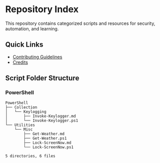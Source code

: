 # Repository Index

This repository contains categorized scripts and resources for security, automation, and learning.

## Quick Links

- [Contributing Guidelines](CONTRIBUTING.md)
- [Credits](CREDITS.md)

## Script Folder Structure

### PowerShell

```plaintext
PowerShell
├── Collection
│   └── Keylogging
│       ├── Invoke-Keylogger.md
│       └── Invoke-Keylogger.ps1
└── Utilities
    └── Misc
        ├── Get-Weather.md
        ├── Get-Weather.ps1
        ├── Lock-ScreenNow.md
        └── Lock-ScreenNow.ps1

5 directories, 6 files
```

